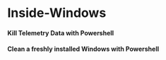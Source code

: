 # Inside-Windows
#### Kill Telemetry Data with Powershell
#### Clean a freshly installed Windows with Powershell
